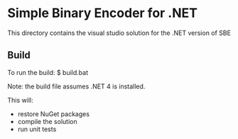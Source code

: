 Simple Binary Encoder for .NET
==============================

This directory contains the visual studio solution for the .NET version of SBE

Build
-----

To run the build:
    $ build.bat

Note: the build file assumes .NET 4 is installed.

This will:
 - restore NuGet packages
 - compile the solution
 - run unit tests

